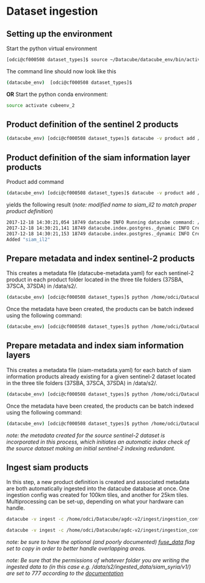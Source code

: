# Dataset ingestion


## Setting up the environment

Start the python virtual environment

```bash
[odci@cf000508 dataset_types]$ source ~/Datacube/datacube_env/bin/activate
```

The command line should now look like this

```bash
(datacube_env)  [odci@cf000508 dataset_types]$
```
__OR__
Start the python conda environment:
```bash
source activate cubeenv_2
```


## Product definition of the sentinel 2 products
```bash
(datacube_env) [odci@cf000508 dataset_types]$ datacube -v product add /home/odci/Datacube/agdc-v2/ingest/dataset_types/sentinel_2/s2_granules.yaml
```

## Product definition of the siam information layer products

Product add command

```bash
(datacube_env) [odci@cf000508 dataset_types]$ datacube -v product add /home/odci/Datacube/agdc-v2/ingest/dataset_types/siam/siam_il2.yaml
```

yields the following result (_note: modified name to siam_il2 to match proper product definition_)

```bash
2017-12-18 14:30:21,054 18749 datacube INFO Running datacube command: /home/odci/Datacube/datacube_env/bin/datacube -v product add siam/siam_il2.yaml
2017-12-18 14:30:21,141 18749 datacube.index.postgres._dynamic INFO Creating index: dix_siam_il2_lat_lon_time
2017-12-18 14:30:21,153 18749 datacube.index.postgres._dynamic INFO Creating index: dix_siam_il2_time_lat_lon
Added "siam_il2"
```

## Prepare metadata and index sentinel-2 products

This creates a metadata file (datacube-metadata.yaml) for each sentinel-2 product in each product folder located in the three tile folders (37SBA, 37SCA, 37SDA) in /data/s2/.
```bash
(datacube_env) [odci@cf000508 dataset_types]$ python /home/odci/Datacube/agdc-v2/ingest/prepare_scripts/sentinel_2/prep_s2.py
```
Once the metadata have been created, the products can be batch indexed using the following command:
```bash
(datacube_env) [odci@cf000508 dataset_types]$ python /home/odci/Datacube/agdc-v2/ingest/prepare_scripts/sentinel_2/index_s2.py
```
## Prepare metadata and index siam information layers
This creates a metadata file (siam-metadata.yaml) for each batch of siam information products already existing for a given sentinel-2 dataset located in the three tile folders (37SBA, 37SCA, 37SDA) in /data/s2/.
```bash
(datacube_env) [odci@cf000508 dataset_types]$ python /home/odci/Datacube/agdc-v2/ingest/prepare_scripts/siam/prep_siam.py
```
Once the metadata have been created, the products can be batch indexed using the following command:
```bash
(datacube_env) [odci@cf000508 dataset_types]$ python /home/odci/Datacube/agdc-v2/ingest/prepare_scripts/siam/index_siam.py
```
_note: the metadata created for the source sentinel-2 dataset is incorporated in this process, which initiates an automatic index check of the source dataset making an initial sentinel-2 indexing redundant._

## Ingest siam products
In this step, a new product definition is created and associated metadata are both automatically ingested into the datacube database at once.
One ingestion config was created for 100km tiles, and another for 25km tiles. Multiprocessing can be set-up, depending on what your hardware can handle.

```bash
datacube -v ingest -c /home/odci/Datacube/agdc-v2/ingest/ingestion_configs/siam/s2_siam_epsg32637_syria.yaml --executor multiproc 10
```

```bash
datacube -v ingest -c /home/odci/Datacube/agdc-v2/ingest/ingestion_configs/siam/s2_siam_epsg32637_syria_25km.yaml --executor multiproc 10
```
_note: be sure to have the optional (and poorly documented) [fuse_data](https://github.com/opendatacube/datacube-core/issues/147) flag set to copy in order to better handle overlapping areas._

_note: Be sure that the permissions of whatever folder you are writing the ingested data to (in this case e.g. /data/s2/ingested_data/siam_syria/v1/) are set to 777 according to the [documentation](https://github.com/ceos-seo/data_cube_ui/blob/master/docs/ingestion_guide.md)_
